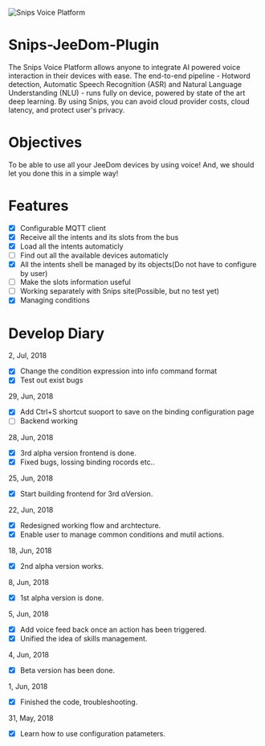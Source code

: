 ![Snips Voice Platform](https://s3.amazonaws.com/get.docs.snips.ai/static/images/wiki/snips_banner_prod.png)

# Snips-JeeDom-Plugin

The Snips Voice Platform allows anyone to integrate AI powered voice interaction in their devices with ease. The end-to-end pipeline - Hotword detection, Automatic Speech Recognition (ASR) and Natural Language Understanding (NLU) - runs fully on device, powered by state of the art deep learning. By using Snips, you can avoid cloud provider costs, cloud latency, and protect user's privacy.

# Objectives
To be able to use all your JeeDom devices by using voice! And, we should let you done this in a simple way!

# Features
- [x] Configurable MQTT client
- [x] Receive all the intents and its slots from the bus
- [x] Load all the intents automaticly
- [ ] Find out all the available devices automaticly
- [x] All the intents shell be managed by its objects(Do not have to configure by user)
- [ ] Make the slots information useful
- [ ] Working separately with Snips site(Possible, but no test yet)
- [x] Managing conditions

# Develop Diary
2, Jul, 2018
- [x] Change the condition expression into info command format
- [x] Test out exist bugs

29, Jun, 2018
- [x] Add Ctrl+S shortcut suoport to save on the binding configuration page
- [ ] Backend working

28, Jun, 2018
- [x] 3rd alpha version frontend is done.
- [x] Fixed bugs, lossing binding rocords etc.. 

25, Jun, 2018
- [x] Start building frontend for 3rd αVersion.

22, Jun, 2018
- [x] Redesigned working flow and archtecture. 
- [x] Enable user to manage common conditions and mutil actions.

18, Jun, 2018
- [x] 2nd alpha version works.

8, Jun, 2018
- [x] 1st alpha version is done.

5, Jun, 2018
- [x] Add voice feed back once an action has been triggered.
- [x] Unified the idea of skills management.  

4, Jun, 2018
- [x] Beta version has been done.

1, Jun, 2018
- [x] Finished the code, troubleshooting.

31, May, 2018
- [x] Learn how to use configuration patameters.


